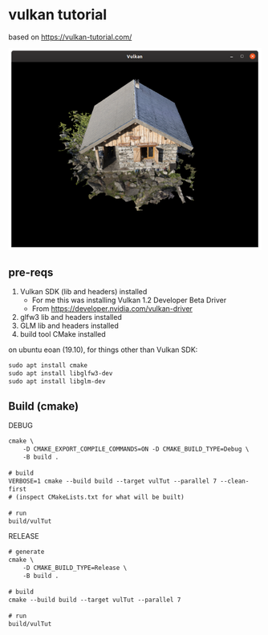 vulkan tutorial
===============

based on https://vulkan-tutorial.com/

![29_multisampling](models/29_multisampling.png)

pre-reqs
--------

1.	Vulkan SDK (lib and headers) installed
	-	For me this was installing Vulkan 1.2 Developer Beta Driver
	-	From https://developer.nvidia.com/vulkan-driver
2.	glfw3 lib and headers installed
3.	GLM lib and headers installed
4.	build tool CMake installed

on ubuntu eoan (19.10), for things other than Vulkan SDK:

```
sudo apt install cmake
sudo apt install libglfw3-dev
sudo apt install libglm-dev
```

Build (cmake)
-------------

DEBUG

```
cmake \
    -D CMAKE_EXPORT_COMPILE_COMMANDS=ON -D CMAKE_BUILD_TYPE=Debug \
    -B build .

# build
VERBOSE=1 cmake --build build --target vulTut --parallel 7 --clean-first
# (inspect CMakeLists.txt for what will be built)

# run
build/vulTut

```

RELEASE

```shell
# generate
cmake \
    -D CMAKE_BUILD_TYPE=Release \
    -B build .

# build
cmake --build build --target vulTut --parallel 7

# run
build/vulTut
```
